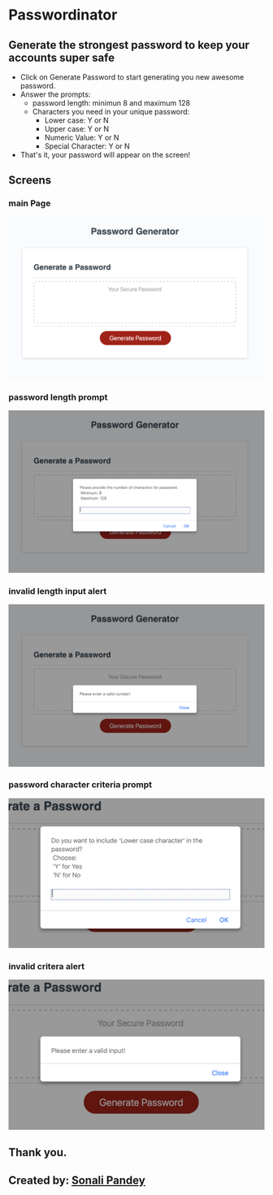 # Passwordinator

## Generate the strongest password to keep your accounts super safe

* Click on Generate Password to start generating you new awesome password.
* Answer the prompts:
    * password length: minimun 8 and maximum 128
    * Characters you need in your unique password:
        * Lower case: Y or N
        * Upper case: Y or N
        * Numeric Value: Y or N
        * Special Character: Y or N
* That's it, your password will appear on the screen!

## Screens

 ### main Page
 ![main page](./assets/images/main-page.png)

 ### password length prompt
 ![length prompt](./assets/images/password-length-prompt.png)

 ### invalid length input alert
 ![invalid length input alert](./assets/images/invalid-length-alert.png)

 ### password character criteria prompt
 ![password criteria prompt](./assets/images/password-Char-criteria-prompt.png)

 ### invalid critera alert
 ![invalid criteria input alert](./assets/images/invalid-criteria-alert.png)

## Thank you.
## Created by: [Sonali Pandey](github.com/sonali-pandey)




